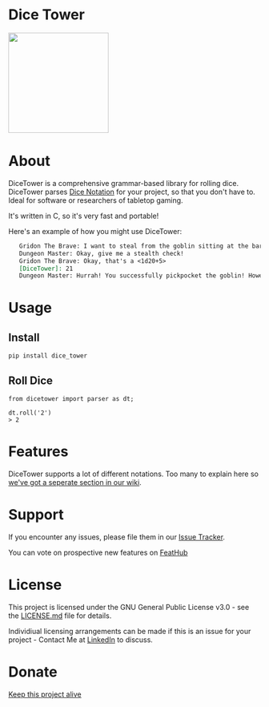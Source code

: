 # Dice Tower

<img src="https://raw.githubusercontent.com/ianfhunter/DiceTower/main/media/logo.png" height="200" />

# About

DiceTower is a comprehensive grammar-based library for rolling dice. DiceTower parses [Dice Notation](https://en.wikipedia.org/wiki/Dice_notation) for your project, so that you don't have to. Ideal for software or researchers of tabletop gaming.

It's written in C, so it's very fast and portable!

Here's an example of how you might use DiceTower:
```markdown
   Gridon The Brave: I want to steal from the goblin sitting at the bar.
   Dungeon Master: Okay, give me a stealth check!
   Gridon The Brave: Okay, that's a <1d20+5>
   [DiceTower]: 21
   Dungeon Master: Hurrah! You successfully pickpocket the goblin! However, all he had in there were some crummy dice...
```
# Usage

## Install
```
pip install dice_tower
```

## Roll Dice

```
from dicetower import parser as dt;

dt.roll('2')
> 2
```

# Features

DiceTower supports a lot of different notations. Too many to explain here so [we've got a seperate section in our wiki](https://github.com/ianfhunter/dice-tower/wiki/Dice-Roll-Syntaxes).

# Support
If you encounter any issues, please file them in our [Issue Tracker](https://github.com/ianfhunter/dice-tower/issues).

You can vote on prospective new features on [FeatHub](https://feathub.com/ianfhunter/dice)

# License

This project is licensed under the GNU General Public License v3.0 - see the [LICENSE.md](LICENSE.md) file for details.

Individiual licensing arrangements can be made if this is an issue for your project - Contact Me at [LinkedIn](https://www.linkedin.com/in/ianfhunter) to discuss.

# Donate

[Keep this project alive](https://ko-fi.com/ianfhunter)